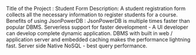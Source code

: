 Title of the Project : Student Form
Description: A student registration form collects all the necessary information to register students for a course.
Benefits of using JsonPowerDB : JsonPowerDB is multiple times faster than popular DBMS. Serverless support for faster development - A UI developer can develop complete dynamic application. DBMS with built in web / application server and embedded caching makes the performance lightning fast. Server side Native NoSQL - best query performance.

